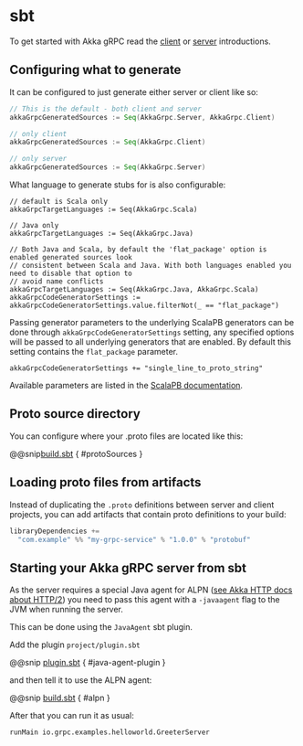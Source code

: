 # sbt

To get started with Akka gRPC read the [client](client.md) or [server](server.md) introductions.

## Configuring what to generate

It can be configured to just generate either server or client like so:

```scala
// This is the default - both client and server
akkaGrpcGeneratedSources := Seq(AkkaGrpc.Server, AkkaGrpc.Client)

// only client
akkaGrpcGeneratedSources := Seq(AkkaGrpc.Client)

// only server
akkaGrpcGeneratedSources := Seq(AkkaGrpc.Server)
```

What language to generate stubs for is also configurable:
```
// default is Scala only
akkaGrpcTargetLanguages := Seq(AkkaGrpc.Scala)

// Java only
akkaGrpcTargetLanguages := Seq(AkkaGrpc.Java)

// Both Java and Scala, by default the 'flat_package' option is enabled generated sources look
// consistent between Scala and Java. With both languages enabled you need to disable that option to
// avoid name conflicts
akkaGrpcTargetLanguages := Seq(AkkaGrpc.Java, AkkaGrpc.Scala)
akkaGrpcCodeGeneratorSettings := akkaGrpcCodeGeneratorSettings.value.filterNot(_ == "flat_package")
```

Passing generator parameters to the underlying ScalaPB generators can be done through `akkaGrpcCodeGeneratorSettings`
setting, any specified options will be passed to all underlying generators that are enabled. By default this setting
contains the `flat_package` parameter.

```
akkaGrpcCodeGeneratorSettings += "single_line_to_proto_string"
```

Available parameters are listed in the [ScalaPB documentation](https://scalapb.github.io/sbt-settings.html).

## Proto source directory

You can configure where your .proto files are located like this:

@@snip[build.sbt]($root$/../plugin-tester-java/build.sbt) { #protoSources }

## Loading proto files from artifacts

Instead of duplicating the `.proto` definitions between server and client projects, you can add artifacts
that contain proto definitions to your build:

```scala
libraryDependencies +=
  "com.example" %% "my-grpc-service" % "1.0.0" % "protobuf"
```

## Starting your Akka gRPC server from sbt

As the server requires a special Java agent for ALPN ([see Akka HTTP docs about HTTP/2](https://doc.akka.io/docs/akka-http/current/server-side/http2.html#application-layer-protocol-negotiation-alpn-))
you need to pass this agent with a `-javaagent` flag to the JVM when running the server.

This can be done using the `JavaAgent` sbt plugin.

Add the plugin `project/plugin.sbt`

@@snip [plugin.sbt]($root$/../plugin-tester-scala/project/plugins.sbt) { #java-agent-plugin }

and then tell it to use the ALPN agent:

@@snip [build.sbt]($root$/../plugin-tester-scala/build.sbt) { #alpn }

After that you can run it as usual:

```
runMain io.grpc.examples.helloworld.GreeterServer
```
